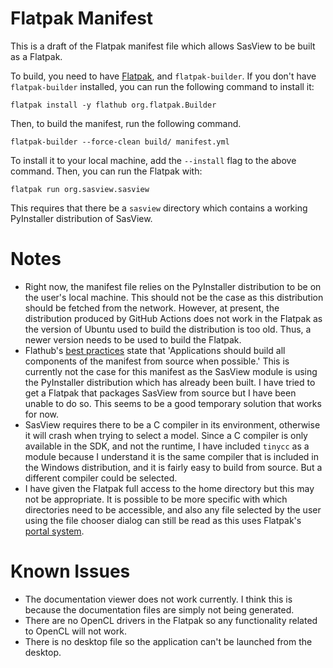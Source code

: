# Flatpak Manifest

This is a draft of the Flatpak manifest file which allows SasView to be built as a Flatpak.

To build, you need to have [Flatpak](https://www.flatpak.org/setup/), and `flatpak-builder`. If you don't have `flatpak-builder` installed, you can run the following command to install it:

``` shell
flatpak install -y flathub org.flatpak.Builder
```

Then, to build the manifest, run the following command.

``` shell
flatpak-builder --force-clean build/ manifest.yml
```

To install it to your local machine, add the `--install` flag to the above command. Then, you can run the Flatpak with:

``` shell
flatpak run org.sasview.sasview
```

This requires that there be a `sasview` directory which contains a working PyInstaller distribution of SasView.

# Notes

- Right now, the manifest file relies on the PyInstaller distribution to be on the user's local machine. This should not be the case as this distribution should be fetched from the network. However, at present, the distribution produced by GitHub Actions does not work in the Flatpak as the version of Ubuntu used to build the distribution is too old. Thus, a newer version needs to be used to build the Flatpak.
- Flathub's [best practices](https://docs.flathub.org/docs/for-app-authors/requirements#best-practices) state that 'Applications should build all components of the manifest from source when possible.' This is currently not the case for this manifest as the SasView module is using the PyInstaller distribution which has already been built. I have tried to get a Flatpak that packages SasView from source but I have been unable to do so. This seems to be a good temporary solution that works for now.
- SasView requires there to be a C compiler in its environment, otherwise it will crash when trying to select a model. Since a C compiler is only available in the SDK, and not the runtime, I have included `tinycc` as a module because I understand it is the same compiler that is included in the Windows distribution, and it is fairly easy to build from source. But a different compiler could be selected.
- I have given the Flatpak full access to the home directory but this may not be appropriate. It is possible to be more specific with which directories need to be accessible, and also any file selected by the user using the file chooser dialog can still be read as this uses Flatpak's [portal system](https://docs.flatpak.org/en/latest/portal-api-reference.html).

# Known Issues
- The documentation viewer does not work currently. I think this is because the documentation files are simply not being generated. 
- There are no OpenCL drivers in the Flatpak so any functionality related to OpenCL will not work.
- There is no desktop file so the application can't be launched from the desktop.

